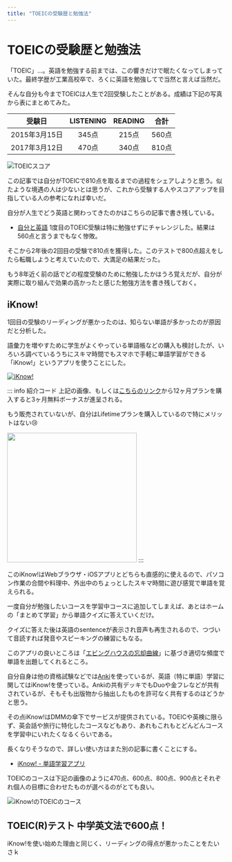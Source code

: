 ```yaml
---
title: "TOEICの受験歴と勉強法"
---
```

# TOEICの受験歴と勉強法
「TOEIC」…。英語を勉強する前までは、この響きだけで眠たくなってしまっていた。最終学歴が工業高校卒で、ろくに英語を勉強してで当然と言えば当然だ。

そんな自分も今までTOEICは人生で2回受験したことがある。成績は下記の写真から表にまとめてみた。

|受験日|LISTENING|READING|合計|
|:---:|:---:|:---:|:---:|
|2015年3月15日|345点|215点|560点|
|2017年3月12日|470点|340点|810点|

![TOEICスコア](/public/images/toiec_score_koichi.jpeg)

この記事では自分がTOEICで810点を取るまでの過程をシェアしようと思う。似たような境遇の人は少ないとは思うが、これから受験する人やスコアアップを目指している人の参考になれば幸いだ。

自分が人生でどう英語と関わってきたのかはこちらの記事で書き残している。
- [自分と英語](./my-english-history)
1度目のTOEIC受験は特に勉強せずにチャレンジした。結果は560点と言うまでもなく惨敗。

そこから2年後の2回目の受験で810点を獲得した。このテストで800点超えをしたら転職しようと考えていたので、大満足の結果だった。

もう8年近く前の話でどの程度受験のために勉強したかはうろ覚えだが、自分が実際に取り組んで効果の高かったと感じた勉強方法を書き残しておく。

## iKnow!
1回目の受験のリーディングが悪かったのは、知らない単語が多かったのが原因だと分析した。

語彙力を増やすために学生がよくやっている単語帳などの購入も検討したが、いろいろ調べているうちにスキマ時間でもスマホで手軽に単語学習ができる「iKnow!」というアプリを使うことにした。

[![iKnow!](/public/images/iKnow!.png)](https://iknow.jp/referrals/40worojewmjj5b80ecrjhiatxb5mzlv8/signup)

::: info 紹介コード
上記の画像、もしくは[こちらのリンク](https://iknow.jp/referrals/40worojewmjj5b80ecrjhiatxb5mzlv8/signup)から12ヶ月プランを購入すると3ヶ月無料ボーナスが進呈される。

もう販売されていないが、自分はLifetimeプランを購入しているので特にメリットはない😢

<img src="/public/images/iknow_lifetime_plan.jpg" width="300">
:::

このiKnow!はWebブラウザ・iOSアプリとどちらも直感的に使えるので、パソコン作業の合間や料理中、外出中のちょっとしたスキマ時間に遊び感覚で単語を覚えられる。

一度自分が勉強したいコースを学習中コースに追加してしまえば、あとはホームの「まとめて学習」から単語クイズに答えていくだけ。

クイズに答えた後は英語のsentenceが表示され音声も再生されるので、つづいて音読すれば発音やスピーキングの練習にもなる。

このアプリの良いところは「[エビングハウスの忘却曲線](https://sprout-juku.com/knowledge/ebbinghaus)」に基づき適切な頻度で単語を出題してくれるところ。

自分自身は他の資格試験などでは[Anki](https://apps.ankiweb.net/)を使っているが、英語（特に単語）学習に関してはiKnow!を使っている。Ankiの共有デッキでもDuoや金フレなどが共有されているが、そもそも出版物から抽出したものを許可なく共有するのはどうかと思う。

その点iKnow!はDMMの傘下でサービスが提供されている。TOEICや英検に限らず、英会話や旅行に特化したコースなどもあり、あれもこれもとどんどんコースを学習中にいれたくなるくらいである。

長くなりそうなので、詳しい使い方はまた別の記事に書くことにする。

- [iKnow! - 単語学習アプリ](./iknow-english)

TOEICのコースは下記の画像のように470点、600点、800点、900点とそれぞれ個人の目標に合わせたものが選べるのがとても良い。

![iKnow!のTOEICのコース](/public/images/iknow_toeic_course.jpeg)
## TOEIC(R)テスト 中学英文法で600点！
iKnow!を使い始めた理由と同じく、リーディングの得点が悪かったことをたいさｋ